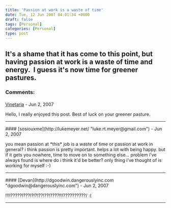 ```yaml
---
title: 'Passion at work is a waste of time'
date: Tue, 12 Jun 2007 04:01:34 +0000
draft: false
tags: [Personal]
categories: [Personal]
type: post
---
```


It's a shame that it has come to this point, but having passion at work is a waste of time and energy.  I guess it's now time for greener pastures.
---
### Comments:
####
[Vinetaria](http://www.problematicprogrammer.com/ "vince@problematicprogrammer.com") - <time datetime="2007-06-12 08:44:48">Jun 2, 2007</time>

Hello, I really enjoyed this post. Best of luck on your greener pasture.
<hr />
####
[sosiouxme](http://lukemeyer.net/ "luke.rt.meyer@gmail.com") - <time datetime="2007-06-12 09:34:43">Jun 2, 2007</time>

you mean passion at \*this\* job is a waste of time or passion at work in general? i think passion is pretty important. helps a lot with being happy. but if it gets you nowhere, time to move on to something else... problem i've always found is where do i think it'd be better? only thing i've thought of is working for myself :-)
<hr />
####
[Devan](http://dgoodwin.dangerouslyinc.com "dgoodwin@dangerouslyinc.com") - <time datetime="2007-06-12 07:39:28">Jun 2, 2007</time>

!!!!?????!???!?!?!??!??!????!!!??????????/ :(
<hr />
